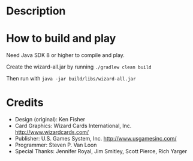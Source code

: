 # Description

# How to build and play

Need Java SDK 8 or higher to compile and play.

Create the wizard-all.jar by running
```./gradlew clean build```

Then run with
```java -jar build/libs/wizard-all.jar```



# Credits

* Design (original): Ken Fisher 
* Card Graphics: Wizard Cards International, Inc. http://www.wizardcards.com/
* Publisher: U.S. Games System, Inc. http://www.usgamesinc.com/
* Programmer: Steven P. Van Loon
* Special Thanks: Jennifer Royal, Jim Smitley, Scott Pierce, Rich Yarger
